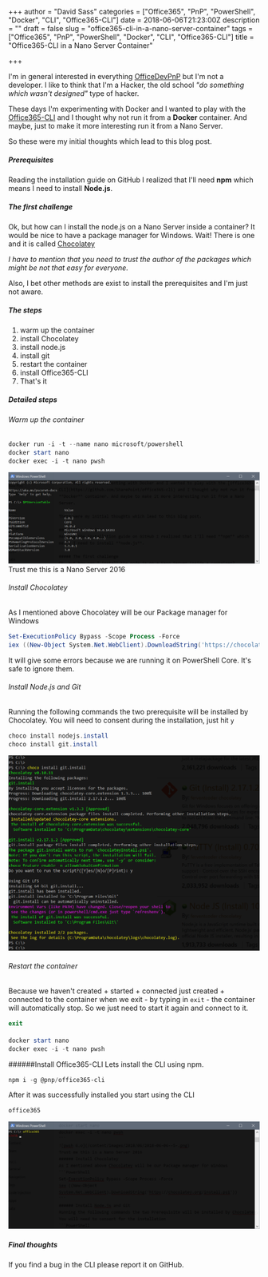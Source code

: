 +++
author = "David Sass"
categories = ["Office365", "PnP", "PowerShell", "Docker", "CLI", "Office365-CLI"]
date = 2018-06-06T21:23:00Z
description = ""
draft = false
slug = "office365-cli-in-a-nano-server-container"
tags = ["Office365", "PnP", "PowerShell", "Docker", "CLI", "Office365-CLI"]
title = "Office365-CLI in a Nano Server Container"

+++


I'm in general interested in everything [OfficeDevPnP](https://aka.ms/officedevpnp) but I'm not a developer. I like to think that I'm a Hacker, the old school *"do something which wasn't designed"* type of hacker.

These days I'm experimenting with Docker and I wanted to play with the [Office365-CLI](https://github.com/SharePoint/office365-cli) and I thought why not run it from a **Docker** container. And maybe, just to make it more interesting run it from a Nano Server.

So these were my initial thoughts which lead to this blog post.

##### Prerequisites
Reading the installation guide on GitHub I realized that I'll need **npm** which means I need to install **Node.js**.

##### The first challenge
Ok, but how can I install the node.js on a Nano Server inside a container? It would be nice to have a package manager for Windows. 
Wait! There is one and it is called [Chocolatey](http://chocolatey.org/)

*I have to mention that you need to trust the author of the packages which might be not that easy for everyone.*

Also, I bet other methods are exist to install the prerequisites and I'm just not aware.

##### The steps
1. warm up the container
2. install Chocolatey
3. install node.js
4. install git
5. restart the container
6. install Office365-CLI
7. That's it

##### Detailed steps

###### Warm up the container
```PowerShell
docker run -i -t --name nano microsoft/powershell
docker start nano
docker exec -i -t nano pwsh
```
![pwsh 6.o](2018-06-06--5--1.png)
Trust me this is a Nano Server 2016

###### Install Chocolatey
As I mentioned above Chocolatey will be our Package manager for Windows
```PowerShell
Set-ExecutionPolicy Bypass -Scope Process -Force
iex ((New-Object System.Net.WebClient).DownloadString('https://chocolatey.org/install.ps1'))
```
It will give some errors because we are running it on PowerShell Core. It's safe to ignore them.

###### Install Node.js and Git
Running the following commands the two prerequisite will be installed by Chocolatey.
You will need to consent during the installation, just hit ```y```
```PowerShell
choco install nodejs.install
choco install git.install
```
![Installing Git and Node.js](2018-06-06--4-.png)

###### Restart the container
Because we haven't created + started + connected just created + connected to the container when we exit - by typing in ```exit``` - the container will automatically stop. So we just need to start it again and connect to it.
```PowerShell
exit

docker start nano
docker exec -i -t nano pwsh
```

######Install Office365-CLI
Lets install the CLI using npm.
```PowerShell
npm i -g @pnp/office365-cli
```
After it was successfully installed you start using the CLI
```PowerShell
office365
```
![Office365-CLI in action](2018-06-06--6-.png)

##### Final thoughts
If you find a bug in the CLI please report it on GitHub.



